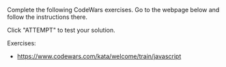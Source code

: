 Complete the following CodeWars exercises. Go to the webpage below and follow the instructions there.

Click "ATTEMPT" to test your solution.

Exercises:
- https://www.codewars.com/kata/welcome/train/javascript